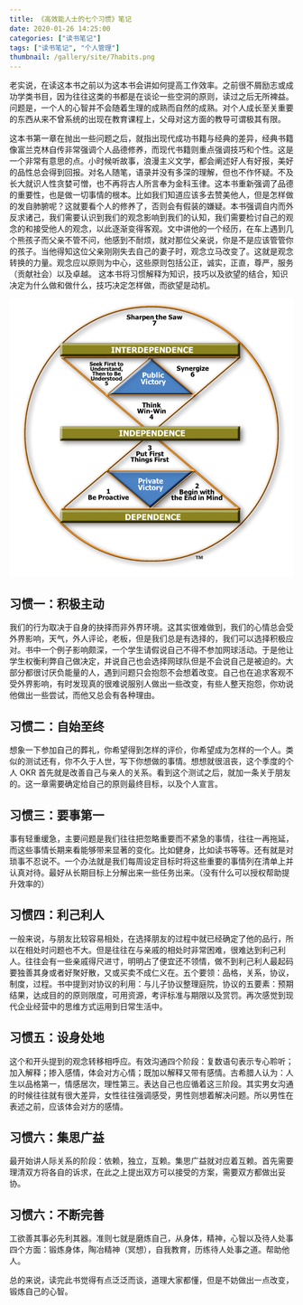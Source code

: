 ```yaml
---
title: 《高效能人士的七个习惯》笔记
date: 2020-01-26 14:25:00
categories: ["读书笔记"]
tags: ["读书笔记", "个人管理"]
thumbnail: /gallery/site/7habits.png
---
```


老实说，在读这本书之前以为这本书会讲如何提高工作效率。之前很不屑励志或成功学类书目，因为往往这类的书都是在谈论一些空洞的原则，读过之后无所裨益。问题是，一个人的心智并不会随着生理的成熟而自然的成熟。对个人成长至关重要的东西从来不曾系统的出现在教育课程上，父母对这方面的教导可谓极其有限。

这本书第一章在抛出一些问题之后，就指出现代成功书籍与经典的差异，经典书籍像富兰克林自传非常强调个人品德修养，而现代书籍则重点强调技巧和个性。这是一个非常有意思的点。小时候听故事，浪漫主义文学，都会阐述好人有好报，美好的品性总会得到回报。对名人随笔，语录并没有多深的理解，但也不作怀疑。不及长大就识人性贪婪可憎，也不再将古人所言奉为金科玉律。这本书重新强调了品德的重要性，也是做一切事情的根本。比如我们知道应该多去赞美他人，但是怎样做的发自肺腑呢？这就要看个人的修养了，否则会有假装的嫌疑。本书强调自内而外反求诸己，我们需要认识到我们的观念影响到我们的认知，我们需要检讨自己的观念的和接受他人的观念，以此逐渐变得客观。文中讲他的一个经历，在车上遇到几个熊孩子而父亲不管不问，他感到不耐烦，就对那位父亲说，你是不是应该管管你的孩子。当他得知这位父亲刚刚失去自己的妻子时，观念立马改变了。这就是观念转换的力量。观念应以原则为中心，这些原则包括公正，诚实，正直，尊严，服务（贡献社会）以及卓越。
这本书将习惯解释为知识，技巧以及欲望的结合，知识决定为什么做和做什么，技巧决定怎样做，而欲望是动机。

![七个习惯](/gallery/site/7habits.png)

## 习惯一：积极主动
我们的行为取决于自身的抉择而非外界环境。这其实很难做到，我们的心情总会受外界影响，天气，外人评论，老板，但是我们总是有选择的，我们可以选择积极应对。书中一个例子影响颇深，一个学生请假说自己不得不参加网球活动。于是他让学生权衡利弊自己做决定，并说自己也会选择网球队但是不会说自己是被迫的。大部分都很讨厌负能量的人，遇到问题只会抱怨不会想着改变。自己也在追求客观不受外界影响，有时发现真的很难说服别人做出一些改变，有些人整天抱怨，你劝说他做出一些尝试，而他又总会有各种理由。

## 习惯二：自始至终
想象一下参加自己的葬礼，你希望得到怎样的评价，你希望成为怎样的一个人。类似的测试还有，你不久于人世，写下你想做的事情。想想就很沮丧，这个季度的个人 OKR 首先就是改善自己与亲人的关系。看到这个测试之后，就加一条关于朋友的。这一章需要确定给自己的原则最终目标，以及个人宣言。

## 习惯三：要事第一
事有轻重缓急，主要问题是我们往往把忽略重要而不紧急的事情，往往一再拖延，而这些事情长期来看能够带来显著的变化。比如健身，比如读书等等。还有就是对琐事不忍说不。一个办法就是我们每周设定目标时将这些重要的事情列在清单上并认真对待。最好从长期目标上分解出来一些任务出来。（没有什么可以授权帮助提升效率的）

## 习惯四：利己利人
一般来说，与朋友比较容易相处，在选择朋友的过程中就已经确定了他的品行，所以在相处时问题也不大。但是往往在与亲戚的相处时非常困难，很难达到利己利人。往往会有一些亲戚得尺进寸，明明占了便宜还不领情，做不到利己利人最起码要独善其身或者好聚好散，又或买卖不成仁义在。五个要领：品格，关系，协议，制度，过程。书中提到对协议的利用：与儿子协议整理庭院，协议的五要素：预期结果，达成目的的原则限度，可用资源，考评标准与期限以及赏罚。再次感觉到现代企业经营中的思维方式运用到日常生活中。

## 习惯五：设身处地
这个和开头提到的观念转移相呼应。有效沟通四个阶段：复数语句表示专心聆听；加入解释；掺入感情，体会对方心情；既加以解释又带有感情。古希腊人认为：人生以品格第一，情感居次，理性第三。表达自己也应循着这三阶段。其实男女沟通的时候往往就有很大差异，女性往往强调感受，男性则想着解决问题。所以男性在表述之前，应该体会对方的感情。

## 习惯六：集思广益
最开始讲人际关系的阶段：依赖，独立，互赖。集思广益就对应着互赖。首先需要理清双方将各自的诉求，在此之上提出双方可以接受的方案，需要双方都做出妥协。

## 习惯六：不断完善
工欲善其事必先利其器。准则七就是磨炼自己，从身体，精神，心智以及待人处事四个方面：锻炼身体，陶冶精神（冥想），自我教育，历练待人处事之道。帮助他人。

总的来说，读完此书觉得有点泛泛而谈，道理大家都懂，但是不妨做出一点改变，锻炼自己的心智。